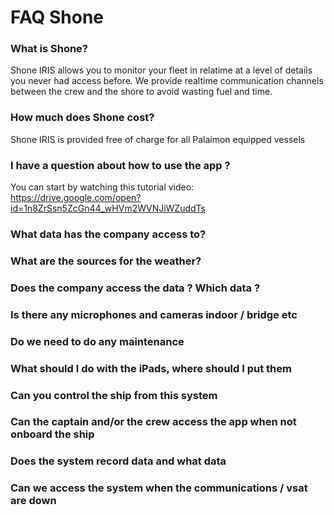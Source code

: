 # FAQ Shone

### What is Shone?

Shone IRIS allows you to monitor your fleet in relatime at a level of details you never had access before.
We provide realtime communication channels between the crew and the shore to avoid wasting fuel and time.


### How much does Shone cost?

Shone IRIS is provided free of charge for all Palaimon equipped vessels


### I have a question about how to use the app ?

You can start by watching this tutorial video:
https://drive.google.com/open?id=1n8ZrSsn5ZcGn44_wHVm2WVNJiWZuddTs


### What data has the company access to?

### What are the sources for the weather?

### Does the company access the data ? Which data ?

### Is there any microphones and cameras indoor / bridge etc

### Do we need to do any maintenance

### What should I do with the iPads, where should I put them

### Can you control the ship from this system

### Can the captain and/or the crew access the app when not onboard the ship

### Does the system record data and what data

### Can we access the system when the communications / vsat are down
